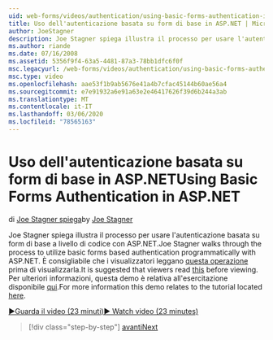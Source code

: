 ```yaml
---
uid: web-forms/videos/authentication/using-basic-forms-authentication-in-aspnet
title: Uso dell'autenticazione basata su form di base in ASP.NET | Microsoft Docs
author: JoeStagner
description: Joe Stagner spiega illustra il processo per usare l'autenticazione basata su form di base a livello di codice con ASP.NET. È consigliabile che i visualizzatori leggano questo before...
ms.author: riande
ms.date: 07/16/2008
ms.assetid: 5356f9f4-63a5-4481-87a3-78bb1dfc6f0f
msc.legacyurl: /web-forms/videos/authentication/using-basic-forms-authentication-in-aspnet
msc.type: video
ms.openlocfilehash: aae53f1b9ab5676e41a4b7cfac45144b60ae56a4
ms.sourcegitcommit: e7e91932a6e91a63e2e46417626f39d6b244a3ab
ms.translationtype: MT
ms.contentlocale: it-IT
ms.lasthandoff: 03/06/2020
ms.locfileid: "78565163"
---
```

# <a name="using-basic-forms-authentication-in-aspnet"></a><span data-ttu-id="afefd-104">Uso dell'autenticazione basata su form di base in ASP.NET</span><span class="sxs-lookup"><span data-stu-id="afefd-104">Using Basic Forms Authentication in ASP.NET</span></span>

<span data-ttu-id="afefd-105">di [Joe Stagner spiega](https://github.com/JoeStagner)</span><span class="sxs-lookup"><span data-stu-id="afefd-105">by [Joe Stagner](https://github.com/JoeStagner)</span></span>

<span data-ttu-id="afefd-106">Joe Stagner spiega illustra il processo per usare l'autenticazione basata su form di base a livello di codice con ASP.NET.</span><span class="sxs-lookup"><span data-stu-id="afefd-106">Joe Stagner walks through the process to utilize basic forms based authentication programmatically with ASP.NET.</span></span> <span data-ttu-id="afefd-107">È consigliabile che i visualizzatori leggano [questa operazione](../../overview/older-versions-security/introduction/security-basics-and-asp-net-support-vb.md) prima di visualizzarla.</span><span class="sxs-lookup"><span data-stu-id="afefd-107">It is suggested that viewers read [this](../../overview/older-versions-security/introduction/security-basics-and-asp-net-support-vb.md) before viewing.</span></span> <span data-ttu-id="afefd-108">Per ulteriori informazioni, questa demo è relativa all'esercitazione disponibile [qui](../../overview/older-versions-security/introduction/an-overview-of-forms-authentication-vb.md).</span><span class="sxs-lookup"><span data-stu-id="afefd-108">For more information this demo relates to the tutorial located [here](../../overview/older-versions-security/introduction/an-overview-of-forms-authentication-vb.md).</span></span>

[<span data-ttu-id="afefd-109">&#9654;Guarda il video (23 minuti)</span><span class="sxs-lookup"><span data-stu-id="afefd-109">&#9654; Watch video (23 minutes)</span></span>](https://channel9.msdn.com/Blogs/ASP-NET-Site-Videos/using-basic-forms-authentication-in-aspnet)

> [!div class="step-by-step"]
> [<span data-ttu-id="afefd-110">avanti</span><span class="sxs-lookup"><span data-stu-id="afefd-110">Next</span></span>](how-to-change-the-forms-authentication-properties.md)
